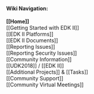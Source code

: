#### Wiki Navigation:

**[[Home]]**<br/>
[[Getting Started with EDK II]]<br/>
[[EDK II Platforms]]<br/>
[[EDK II Documents]]<br/>
[[Reporting Issues]]<br />
[[Reporting Security Issues]]<br />
[[Community Information]]<br/>
[[UDK2018]] / [[EDK II]]<br/>
[[Additional Projects]] & [[Tasks]]<br/>
[[Community Support]]<br/>
[[Community Virtual Meetings]]<br/>